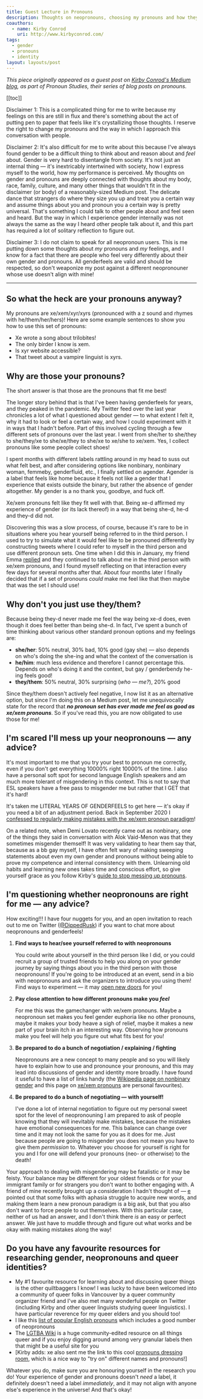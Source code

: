 ```yaml
---
title: Guest Lecture in Pronouns
description: Thoughts on neopronouns, choosing my pronouns and how they interact with my genderfeels, as seen on Kirby Conrod's Medium blog.
coauthors:
  - name: Kirby Conrod
    uri: http://www.kirbyconrod.com/
tags:
  - gender
  - pronouns
  - identity
layout: layouts/post
---
```


_This piece originally appeared as a guest post on [Kirby Conrod's Medium blog](https://kconrod.medium.com/guest-lecture-in-pronouns-vasundhara-1c61d3023e0c), as part of Pronoun Studies, their series of blog posts on pronouns._

[[toc]]

Disclaimer 1: This is a complicated thing for me to write because my feelings on this are still in flux and there's something about the act of putting pen to paper that feels like it's crystallizing those thoughts. I reserve the right to change my pronouns and the way in which I approach this conversation with people.

Disclaimer 2: It's also difficult for me to write about this because I've always found gender to be a difficult thing to think about and reason about and _feel_ about. Gender is very hard to disentangle from society. It's not just an internal thing — it's inextricably intertwined with society, how I express myself to the world, how my performance is perceived. My thoughts on gender and pronouns are deeply connected with thoughts about my body, race, family, culture, and many other things that wouldn't fit in the disclaimer (or body) of a reasonably-sized Medium post. The delicate dance that strangers do where they size you up and treat you a certain way and assume things about you and pronoun you a certain way is pretty universal. That's something I could talk to other people about and feel seen and heard. But the way in which I experience gender internally was not always the same as the way I heard other people talk about it, and this part has required a lot of solitary reflection to figure out.

Disclaimer 3: I do not claim to speak for all neopronoun users. This is me putting down some thoughts about _my_ pronouns and _my_ feelings, and I know for a fact that there are people who feel very differently about their own gender and pronouns. All genderfeels are valid and should be respected, so don't weaponize my post against a different neopronouner whose use doesn't align with mine!

---

## So what the heck are your pronouns anyway?

My pronouns are xe/xem/xyr/xyrs (pronounced with a z sound and rhymes with he/them/her/hers)! Here are some example sentences to show you how to use this set of pronouns:

- Xe wrote a song about trilobites!
- The only birder I know is xem.
- Is xyr website accessible?
- That tweet about a vampire linguist is xyrs.

## Why are those your pronouns?

The short answer is that those are the pronouns that fit me best!

The longer story behind that is that I've been having genderfeels for years, and they peaked in the pandemic. My Twitter feed over the last year chronicles a lot of what I questioned about gender — to what extent I felt it, why it had to look or feel a certain way, and how I could experiment with it in ways that I hadn't before. Part of this involved cycling through a few different sets of pronouns over the last year. I went from she/her to she/they to she/they/xe to she/xe/they to she/xe to xe/she to xe/xem. Yes, I collect pronouns like some people collect shoes!

I spent months with different labels rattling around in my head to suss out what felt best, and after considering options like nonbinary, nonbinary woman, femmeby, genderfluid, etc., I finally settled on agender. Agender is a label that feels like home because it feels not like a gender that I experience that exists outside the binary, but rather the absence of gender altogether. My gender is a no thank you, goodbye, and fuck off.

Xe/xem pronouns felt like they fit well with that. Being xe-d affirmed my experience of gender (or its lack thereof) in a way that being she-d, he-d and they-d did not.

Discovering this was a slow process, of course, because it's rare to be in situations where you hear yourself being referred to in the third person. I used to try to simulate what it would feel like to be pronouned differently by constructing tweets where I could refer to myself in the third person and use different pronoun sets. One time when I did this in January, my friend Emma [replied](https://twitter.com/EmmaSManning/status/1346824357570617345) and they continued to talk about me in the third person with xe/xem pronouns, and I found myself reflecting on that interaction every few days for several months after that. About four months later I finally decided that if a set of pronouns _could_ make me feel like that then maybe that was the set I should use!

## Why don't you just use they/them?

Because being they-d never made me feel the way being xe-d does, even though it does feel better than being she-d. In fact, I've spent a bunch of time thinking about various other standard pronoun options and my feelings are:

- **she/her**: 50% neutral, 30% bad, 10% good (gay she) — also depends on who's doing the she-ing and what the context of the conversation is
- **he/him**: much less evidence and therefore I cannot percentage this. Depends on who's doing it and the context, but gay / genderbendy he-ing feels good!
- **they/them**: 50% neutral, 30% surprising (_who — me?_), 20% good

Since they/them doesn't actively feel negative, I now list it as an alternative option, but since I'm doing this on a Medium post, let me unequivocally state for the record that **_no pronoun set has ever made me feel as good as xe/xem pronouns_**. So if you've read this, you are now obligated to use those for me!

## I'm scared I'll mess up your neopronouns — any advice?

It's most important to me that you try your best to pronoun me correctly, even if you don't get everything 10000% right 10000% of the time. I also have a personal soft spot for second language English speakers and am much more tolerant of misgendering in this context. This is not to say that ESL speakers have a free pass to misgender me but rather that I GET that it's hard!

It's taken me LITERAL YEARS OF GENDERFEELS to get here — it's okay if you need a bit of an adjustment period. Back in September 2020 I [confessed to regularly making mistakes with the xe/xem pronoun paradigm](https://twitter.com/DippedRusk/status/1319109805215109120)!

On a related note, when Demi Lovato recently came out as nonbinary, one of the things they said in conversation with Alok Vaid-Menon was that they sometimes misgender themself! It was very validating to hear them say that, because as a bb gay myself, I have often felt wary of making sweeping statements about even my own gender and pronouns without being able to prove my competence and internal consistency with them. Unlearning old habits and learning new ones takes time and conscious effort, so give yourself grace as you follow Kirby's [guide to stop messing up pronouns](https://kconrod.medium.com/pronouns-102-how-to-stop-messing-up-pronouns-9bd66911118).

## I'm questioning whether neopronouns are right for me — any advice?

How exciting!!! I have four nuggets for you, and an open invitation to reach out to me on Twitter ([@DippedRusk](https://twitter.com/DippedRusk)) if you want to chat more about neopronouns and genderfeels!

1. **Find ways to hear/see yourself referred to with neopronouns**

   You could write about yourself in the third person like I did, or you could recruit a group of trusted friends to help you along on your gender journey by saying things about you in the third person with those neopronouns! If you're going to be introduced at an event, send in a bio with neopronouns and ask the organizers to introduce you using them! Find ways to experiment — it may [open new doors](https://www.youtube.com/watch?v=LMrGz1scSN8) for you!

2. **Pay close attention to how different pronouns make you _feel_**

   For me this was the gamechanger with xe/xem pronouns. Maybe a neopronoun set makes you feel gender euphoria like no other pronouns, maybe it makes your body heave a sigh of relief, maybe it makes a new part of your brain itch in an interesting way. Observing how pronouns make you feel will help you figure out what fits best for you!

3. **Be prepared to do a bunch of negotiation / explaining / fighting**

   Neopronouns are a new concept to many people and so you will likely have to explain how to use and pronounce your pronouns, and this may lead into discussions of gender and identity more broadly. I have found it useful to have a list of links handy (the [Wikipedia page on nonbinary gender](https://en.wikipedia.org/wiki/Non-binary_gender) and this page on [xe/xem pronouns](https://pronoun.is/xe/) are personal favourites).

4. **Be prepared to do a bunch of negotiating — with yourself!**

   I've done a lot of internal negotiation to figure out my personal sweet spot for the level of neopronouning I am prepared to ask of people knowing that they will inevitably make mistakes, because the mistakes have emotional consequences for me. This balance can change over time and it may not look the same for you as it does for me. Just because people are going to misgender you does not mean you have to give them _permission_ to. Whatever you choose for yourself is right for you and I for one will defend your pronouns (neo- or otherwise) to the death!

Your approach to dealing with misgendering may be fatalistic or it may be feisty. Your balance may be different for your oldest friends or for your immigrant family or for strangers you don't want to bother engaging with. A friend of mine recently brought up a consideration I hadn't thought of — [e](https://pronoun.is/e/) pointed out that some folks with aphasia struggle to acquire new words, and making them learn a new pronoun paradigm is a big ask, but that you also don't want to force people to out themselves. With this particular case, neither of us had an answer, and I don't think there _is_ an easy or perfect answer. We just have to muddle through and figure out what works and be okay with making mistakes along the way!

## Do you have any favourite resources for researching gender, neopronouns and queer identities?

- My #1 favourite resource for learning about and discussing queer things is the other quiltbaggers I know! I was lucky to have been welcomed into a community of queer folks in Vancouver by a queer community organizer friend and I've also met many wonderful people on Twitter (including Kirby and other queer linguists studying queer linguistics). I have particular reverence for my queer elders and you should too!
- I like this [list of popular English pronouns](https://pronoun.is/all-pronouns) which includes a good number of neopronouns
- The [LGTBA Wiki](https://lgbta.fandom.com/wiki/LGBTA_Wiki) is a huge community-edited resource on all things queer and if you enjoy digging around among very granular labels then that might be a useful site for you
- \[Kirby adds: xe also sent me the link to this cool [pronouns dressing room](http://www.pronouns.failedslacker.com/), which is a nice way to "try on" different names and pronouns!\]

Whatever you do, make sure you are honouring yourself in the research you do! Your experience of gender and pronouns doesn't _need_ a label, it definitely doesn't need a label _immediately_, and it may not align with anyone else's experience in the universe! And that's okay!
